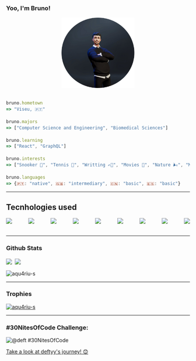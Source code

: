 ### Yoo, I'm Bruno!

<div style="display:flex; justify-content:center; margin-bottom:2rem">
    <img src="avatar2.png" alt="avatar2" width=200>
</div>

```js
bruno.hometown
=> "Viseu, 🇵🇹"

bruno.majors
=> ["Computer Science and Engineering", "Biomedical Sciences"]

bruno.learning
=> ["React", "GraphQL"]

bruno.interests
=> ["Snooker 🎱", "Tennis 🎾", "Writting ✍🏽", "Movies 🎥", "Nature 🌬️", "Music 🎶"]

bruno.languages
=> {🇵🇹: "native", 🇬🇧: "intermediary", 🇨🇳: "basic", 🇪🇸: "basic"}
```

---

<h2>Tecnhologies used</h2>

<div class="tech-stack" style="display:flex; gap:1rem; justify-content: space-between; margin-bottom:2rem">
<img style="width:30" src="https://cdn.jsdelivr.net/gh/devicons/devicon@latest/icons/javascript/javascript-original.svg" />

<img style="width:30" src="https://cdn.jsdelivr.net/gh/devicons/devicon@latest/icons/react/react-original.svg" />

<img style="width:30" src="https://cdn.jsdelivr.net/gh/devicons/devicon@latest/icons/html5/html5-original.svg" />

<img style="width:30" src="https://cdn.jsdelivr.net/gh/devicons/devicon@latest/icons/css3/css3-original.svg" />

<img style="width:30" src="https://cdn.jsdelivr.net/gh/devicons/devicon@latest/icons/python/python-original.svg" />

<img style="width:30" src="https://cdn.jsdelivr.net/gh/devicons/devicon@latest/icons/java/java-original.svg" />

<img style="width:30" src="https://cdn.jsdelivr.net/gh/devicons/devicon@latest/icons/postgresql/postgresql-original.svg" />

<img style="width:30" src="https://cdn.jsdelivr.net/gh/devicons/devicon@latest/icons/git/git-original.svg" />

<img style="width:30" src="https://cdn.jsdelivr.net/gh/devicons/devicon@latest/icons/github/github-original.svg" />

</div>

---

### Github Stats

<div style="display:flex; gap:.5rem">
<a href="https://github.com/anuraghazra/github-readme-stats">
  <img height=200 align="center" src="https://github-readme-stats.vercel.app/api?username=aqu4riu-S&theme=dracula&show_icons=true&bg_color=00000000&border_radius=1.5&rank_icon=github&ring_color=B95CF4&title_color=B95CF4&icon_color=D397F8&border_color=434d58&hide=stars,issues" />
</a>
<a href="https://github.com/anuraghazra/github-readme-stats">
  <img height=200 align="center" src="https://github-readme-stats.vercel.app/api/top-langs/?username=aqu4riu-S&layout=compact&theme=dracula&langs_count=4&border_radius=1.5&rank_icon=github&title_color=8D8DFF&border_color=4D4DFF" />
</a>
</div>

<p><img align="center" src="https://github-readme-streak-stats.herokuapp.com/?user=aqu4riu-s&theme=dracula" alt="aqu4riu-s" /></p>

---

### Trophies

 <p align="left"> <a href="https://github.com/ryo-ma/github-profile-trophy"><img src="https://github-profile-trophy.vercel.app/?username=aqu4riu-s&theme=dracula&rank=-?" alt="aqu4riu-s" /></a> </p>

---

### #30NitesOfCode Challenge:

![@deft #30NitesOfCode](https://www.codedex.io/api/petStatus?user=deft)

[Take a look at deftyy's journey! 😊](https://www.codedex.io/@deft/30-nites-of-code)

